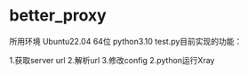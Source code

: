 # better_proxy
所用环境 Ubuntu22.04 64位  python3.10
test.py目前实现的功能：

1.获取server url
2.解析url
3.修改config
2.python运行Xray

